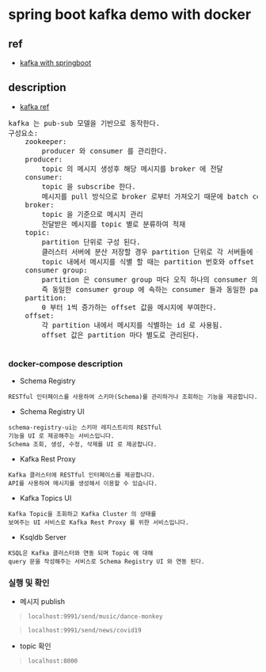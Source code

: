 # spring boot kafka demo with docker

## ref
* [kafka with springboot](https://medium.com/@jjeaby/kafka-%EB%A5%BC-%EB%A7%8E%EC%9D%B4-%EC%82%AC%EC%9A%A9%ED%95%9C%EB%8B%A4%EA%B3%A0%EB%8A%94-%EC%95%8C%EA%B3%A0-%EC%9E%88%EC%97%88%EC%A7%80%EB%A7%8C-%EC%9D%BC%EC%9D%84-%ED%95%98%EB%A9%B4%EC%84%9C-%EC%82%AC%EC%9A%A9%ED%95%A0-%EA%B8%B0%ED%9A%8C%EA%B0%80-%EC%97%86%EC%96%B4%EC%84%9C-%ED%95%91%EA%B3%84-%EC%B0%BE%EC%95%84-fa89ff6c498f)

## description
* [kafka ref](https://epicdevs.com/17)
<pre>
kafka 는 pub-sub 모델을 기반으로 동작한다.
구성요소:
    zookeeper:
        producer 와 consumer 를 관리한다.
    producer:
        topic 의 메시지 생성후 해당 메시지를 broker 에 전달
    consumer:
        topic 을 subscribe 한다.
        메시지를 pull 방식으로 broker 로부터 가져오기 때문에 batch consumer 구현 가능.
    broker:
        topic 을 기준으로 메시지 관리
        전달받은 메시지를 topic 별로 분류하여 적재
    topic:
        partition 단위로 구성 된다.
        클러스터 서버에 분산 저장할 경우 partition 단위로 각 서버들에 분산되어 복제 된다.
        topic 내에서 메시지를 식별 할 때는 partition 번호와 offset 값을 함께 사용
    consumer group:
        partition 은 consumer group 마다 오직 하나의 consumer 의 접근만을 허용하며, 해당 consumer 를 partition owner 라고 한다.
        즉 동일한 consumer group 에 속하는 consumer 들과 동일한 partition 에 접근 할 수 없다.
    partition:
        0 부터 1씩 증가하는 offset 값을 메시지에 부여한다.
    offset:
        각 partition 내에서 메시지를 식별하는 id 로 사용됨.
        offset 값은 partition 마다 별도로 관리된다.
       
</pre>
### docker-compose description
* Schema Registry
```
RESTful 인터페이스를 사용하여 스키마(Schema)를 관리하거나 조회하는 기능을 제공합니다.
```
* Schema Registry UI
```
schema-registry-ui는 스키마 레지스트리의 RESTful 
기능을 UI 로 제공해주는 서비스입니다. 
Schema 조회, 생성, 수정, 삭제를 UI 로 제공합니다.
```
* Kafka Rest Proxy
```
Kafka 클러스터에 RESTful 인터페이스를 제공합니다. 
API를 사용하여 메시지를 생성해서 이용할 수 있습니다.
```
* Kafka Topics UI
```
Kafka Topic을 조회하고 Kafka Cluster 의 상태를 
보여주는 UI 서비스로 Kafka Rest Proxy 를 위한 서비스입니다.
```
* Ksqldb Server
```
KSQL은 Kafka 클러스터와 연동 되며 Topic 에 대해 
query 문을 작성해주는 서비스로 Schema Registry UI 와 연동 된다.
```

### 실행 및 확인

* 메시지 publish

> ```localhost:9991/send/music/dance-monkey```

> ```localhost:9991/send/news/covid19```

* topic 확인

> ```localhost:8000```
